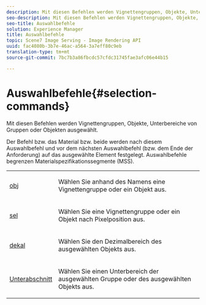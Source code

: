 ```yaml
---
description: Mit diesen Befehlen werden Vignettengruppen, Objekte, Unterbereiche von Gruppen oder Objekten ausgewählt.
seo-description: Mit diesen Befehlen werden Vignettengruppen, Objekte, Unterbereiche von Gruppen oder Objekten ausgewählt.
seo-title: Auswahlbefehle
solution: Experience Manager
title: Auswahlbefehle
topic: Scene7 Image Serving - Image Rendering API
uuid: fac4080b-3b7e-46ac-a564-3a7eff80c9eb
translation-type: tm+mt
source-git-commit: 7bc7b3a86fbcdc57cfdc31745fae3afc06e44b15

---
```



# Auswahlbefehle{#selection-commands}

Mit diesen Befehlen werden Vignettengruppen, Objekte, Unterbereiche von Gruppen oder Objekten ausgewählt.

Der Befehl bzw. das Material bzw. beide werden nach diesem Auswahlbefehl und vor dem nächsten Auswahlbefehl (bzw. dem Ende der Anforderung) auf das ausgewählte Element festgelegt. Auswahlbefehle begrenzen Materialspezifikationssegmente (MSS).

<table id="simpletable_028957E516644FE8A7B1BC056A32FCD1"> 
 <tr class="strow"> 
  <td class="stentry"> <p><span class="codeph"> <a href="../../../../../../ir-api/http-protocol/image-rendering-api-ref/c-ir-http-protocol-ref/c-ir-http-protocol-command-reference/r-ir-obj.md#reference-31e7dac7931b4e0eb3c7589f120a1e6a" type="reference" format="dita" scope="local"> obj</a></span> </p></td> 
  <td class="stentry"> <p>Wählen Sie anhand des Namens eine Vignettengruppe oder ein Objekt aus. </p></td> 
 </tr> 
 <tr class="strow"> 
  <td class="stentry"> <p><span class="codeph"> <a href="../../../../../../ir-api/http-protocol/image-rendering-api-ref/c-ir-http-protocol-ref/c-ir-http-protocol-command-reference/r-ir-sel.md#reference-01322c58d414481385c29fcdd27a090b" type="reference" format="dita" scope="local"> sel</a></span> </p></td> 
  <td class="stentry"> <p>Wählen Sie eine Vignettengruppe oder ein Objekt nach Pixelposition aus. </p></td> 
 </tr> 
 <tr class="strow"> 
  <td class="stentry"> <p><span class="codeph"> <a href="../../../../../../ir-api/http-protocol/image-rendering-api-ref/c-ir-http-protocol-ref/c-ir-http-protocol-command-reference/r-ir-decal.md#reference-3a5f1adc7fe24c91aa5655d64038e857" type="reference" format="dita" scope="local"> dekal</a></span> </p></td> 
  <td class="stentry"> <p>Wählen Sie den Dezimalbereich des ausgewählten Objekts aus. </p></td> 
 </tr> 
 <tr class="strow"> 
  <td class="stentry"> <p><span class="codeph"> <a href="../../../../../../ir-api/http-protocol/image-rendering-api-ref/c-ir-http-protocol-ref/c-ir-http-protocol-command-reference/r-ir-sub.md#reference-3cedba817f3c401495ba32bd1bf9b383" type="reference" format="dita" scope="local"> Unterabschnitt</a></span> </p></td> 
  <td class="stentry"> <p>Wählen Sie einen Unterbereich der ausgewählten Gruppe oder des ausgewählten Objekts aus. </p></td> 
 </tr> 
</table>


